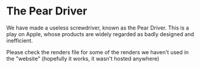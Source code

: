 # The Pear Driver

We have made a useless screwdriver, known as the Pear Driver. This is a play on Apple, whose products are widely regarded as badly designed and inefficient.

Please check the renders file for some of the renders we haven't used in the "website" (hopefully it works, it wasn't hosted anywhere)
